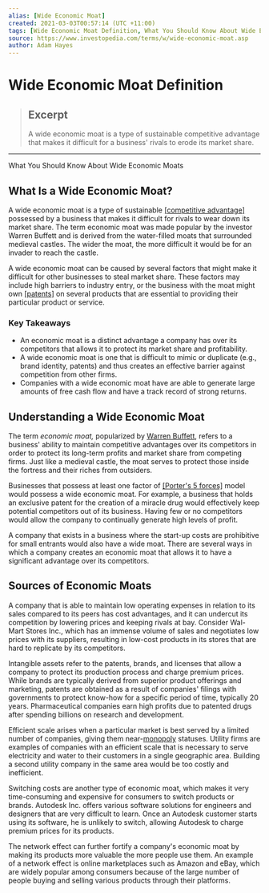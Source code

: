 ```yaml
---
alias: [Wide Economic Moat]
created: 2021-03-03T00:57:14 (UTC +11:00)
tags: [Wide Economic Moat Definition, What You Should Know About Wide Economic Moats]
source: https://www.investopedia.com/terms/w/wide-economic-moat.asp
author: Adam Hayes
---
```


# Wide Economic Moat Definition

> ## Excerpt
> A wide economic moat is a type of sustainable competitive advantage that makes it difficult for a business' rivals to erode its market share.

---

What You Should Know About Wide Economic Moats
## What Is a Wide Economic Moat?

A wide economic moat is a type of sustainable [[competitive advantage]](https://www.investopedia.com/terms/c/competitive_advantage.asp) possessed by a business that makes it difficult for rivals to wear down its market share. The term economic moat was made popular by the investor Warren Buffett and is derived from the water-filled moats that surrounded medieval castles. The wider the moat, the more difficult it would be for an invader to reach the castle.

A wide economic moat can be caused by several factors that might make it difficult for other businesses to steal market share. These factors may include high barriers to industry entry, or the business with the moat might own [[patents]](https://www.investopedia.com/terms/p/patent.asp) on several products that are essential to providing their particular product or service.

### Key Takeaways

-   An economic moat is a distinct advantage a company has over its competitors that allows it to protect its market share and profitability.
-   A wide economic moat is one that is difficult to mimic or duplicate (e.g., brand identity, patents) and thus creates an effective barrier against competition from other firms.
-   Companies with a wide economic moat have are able to generate large amounts of free cash flow and have a track record of strong returns.

## Understanding a Wide Economic Moat

The term _economic moat,_ popularized by [Warren Buffett](https://www.investopedia.com/articles/01/071801.asp), refers to a business' ability to maintain competitive advantages over its competitors in order to protect its long-term profits and market share from competing firms. Just like a medieval castle, the moat serves to protect those inside the fortress and their riches from outsiders.

Businesses that possess at least one factor of [[Porter's 5 forces]](https://www.investopedia.com/terms/p/porter.asp) model would possess a wide economic moat. For example, a business that holds an exclusive patent for the creation of a miracle drug would effectively keep potential competitors out of its business. Having few or no competitors would allow the company to continually generate high levels of profit.

A company that exists in a business where the start-up costs are prohibitive for small entrants would also have a wide moat. There are several ways in which a company creates an economic moat that allows it to have a significant advantage over its competitors.

## Sources of Economic Moats

A company that is able to maintain low operating expenses in relation to its sales compared to its peers has cost advantages, and it can undercut its competition by lowering prices and keeping rivals at bay. Consider Wal-Mart Stores Inc., which has an immense volume of sales and negotiates low prices with its suppliers, resulting in low-cost products in its stores that are hard to replicate by its competitors.

Intangible assets refer to the patents, brands, and licenses that allow a company to protect its production process and charge premium prices. While brands are typically derived from superior product offerings and marketing, patents are obtained as a result of companies' filings with governments to protect know-how for a specific period of time, typically 20 years. Pharmaceutical companies earn high profits due to patented drugs after spending billions on research and development.

Efficient scale arises when a particular market is best served by a limited number of companies, giving them near-[monopoly](https://www.investopedia.com/terms/m/monopoly.asp) statuses. Utility firms are examples of companies with an efficient scale that is necessary to serve electricity and water to their customers in a single geographic area. Building a second utility company in the same area would be too costly and inefficient.

Switching costs are another type of economic moat, which makes it very time-consuming and expensive for consumers to switch products or brands. Autodesk Inc. offers various software solutions for engineers and designers that are very difficult to learn. Once an Autodesk customer starts using its software, he is unlikely to switch, allowing Autodesk to charge premium prices for its products.

The network effect can further fortify a company's economic moat by making its products more valuable the more people use them. An example of a network effect is online marketplaces such as Amazon and eBay, which are widely popular among consumers because of the large number of people buying and selling various products through their platforms.
